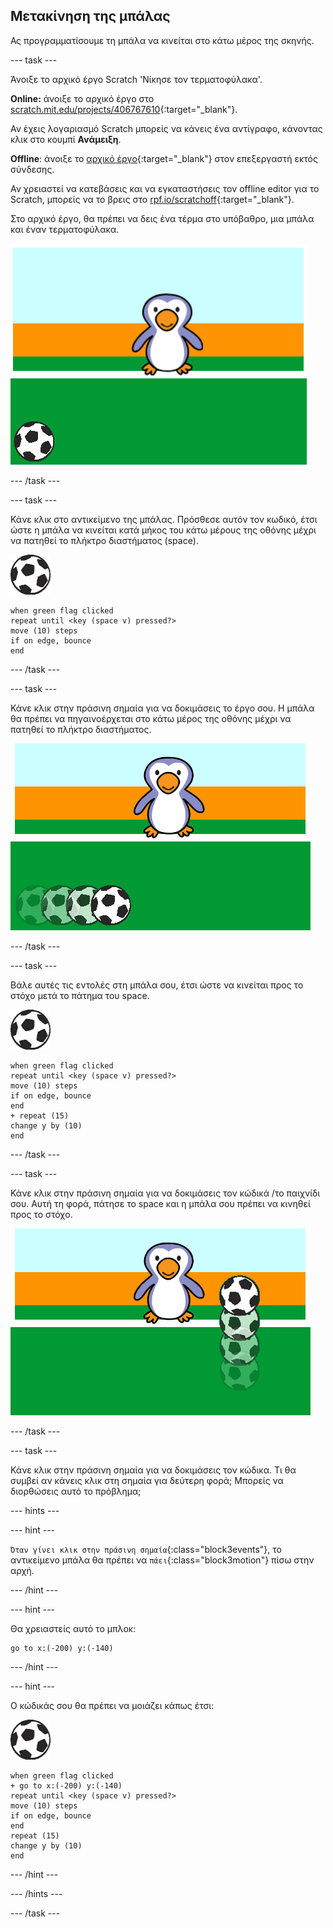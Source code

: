 ## Μετακίνηση της μπάλας

Ας προγραμματίσουμε τη μπάλα να κινείται στο κάτω μέρος της σκηνής.

--- task ---

Άνοιξε το αρχικό έργο Scratch 'Νίκησε τον τερματοφύλακα'.

**Online:** άνοιξε το αρχικό έργο στο [scratch.mit.edu/projects/406767610](https://scratch.mit.edu/projects/406767610){:target="_blank"}.

Αν έχεις λογαριασμό Scratch μπορείς να κάνεις ένα αντίγραφο, κάνοντας κλικ στο κουμπί **Ανάμειξη**.

**Offline**: άνοιξε το [αρχικό έργο](http://rpf.io/p/el-GR/beat-the-goalie-go){:target="_blank"} στον επεξεργαστή εκτός σύνδεσης.

Αν χρειαστεί να κατεβάσεις και να εγκαταστήσεις τον offline editor για το Scratch, μπορείς να το βρεις στο [rpf.io/scratchoff](http://rpf.io/scratchoff){:target="_blank"}.

Στο αρχικό έργο, θα πρέπει να δεις ένα τέρμα στο υπόβαθρο, μια μπάλα και έναν τερματοφύλακα.

![αρχικά έργα](images/goalie-starter.png)

--- /task ---

--- task ---

Κάνε κλικ στο αντικείμενο της μπάλας. Πρόσθεσε αυτόν τον κωδικό, έτσι ώστε η μπάλα να κινείται κατά μήκος του κάτω μέρους της οθόνης μέχρι να πατηθεί το πλήκτρο διαστήματος (space).

![αντικείμενο μπάλας](images/football-sprite.png)

```blocks3
when green flag clicked
repeat until <key (space v) pressed?>
move (10) steps
if on edge, bounce
end
```

--- /task ---

--- task ---

Κάνε κλικ στην πράσινη σημαία για να δοκιμάσεις το έργο σου. Η μπάλα θα πρέπει να πηγαινοέρχεται στο κάτω μέρος της οθόνης μέχρι να πατηθεί το πλήκτρο διαστήματος.

![στιγμιότυπο οθόνης](images/goalie-football-move-test.png)

--- /task ---

--- task ---

Βάλε αυτές τις εντολές στη μπάλα σου, έτσι ώστε να κινείται προς το στόχο μετά το πάτημα του space.

![αντικείμενο μπάλας](images/football-sprite.png)

```blocks3
when green flag clicked
repeat until <key (space v) pressed?>
move (10) steps
if on edge, bounce
end
+ repeat (15)
change y by (10)
end
```

--- /task ---

--- task ---

Κάνε κλικ στην πράσινη σημαία για να δοκιμάσεις τον κώδικά /το παιχνίδι σου. Αυτή τη φορά, πάτησε το space και η μπάλα σου πρέπει να κινηθεί προς το στόχο.

![στιγμιότυπο οθόνης](images/goalie-football-ypos-test.png)

--- /task ---

--- task ---

Κάνε κλικ στην πράσινη σημαία για να δοκιμάσεις τον κώδικα. Τι θα συμβεί αν κάνεις κλικ στη σημαία για δεύτερη φορά; Μπορείς να διορθώσεις αυτό το πρόβλημα;

--- hints ---


--- hint ---

`Όταν γίνει κλικ στην πράσινη σημαία`{:class="block3events"}, το αντικείμενο μπάλα θα πρέπει να `πάει`{:class="block3motion"} πίσω στην αρχή.

--- /hint ---

--- hint ---

Θα χρειαστείς αυτό το μπλοκ:

```blocks3
go to x:(-200) y:(-140)
```

--- /hint ---

--- hint ---

Ο κώδικάς σου θα πρέπει να μοιάζει κάπως έτσι:

![αντικείμενο μπάλας](images/football-sprite.png)

```blocks3
when green flag clicked
+ go to x:(-200) y:(-140)
repeat until <key (space v) pressed?>
move (10) steps
if on edge, bounce
end
repeat (15)
change y by (10)
end
```

--- /hint ---

--- /hints ---

--- /task ---

